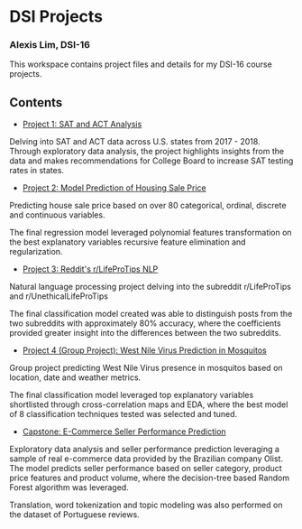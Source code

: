 # DSI Projects

### Alexis Lim, DSI-16

This workspace contains project files and details for my DSI-16 course projects.

## Contents
- [Project 1: SAT and ACT Analysis](https://github.com/alexislimsh/dsiprojects/tree/master/dsi-16_project-1)

Delving into SAT and ACT data across U.S. states from 2017 - 2018. Through exploratory data analysis, the project highlights insights from the data and makes recommendations for College Board to increase SAT testing rates in states.

- [Project 2: Model Prediction of Housing Sale Price](https://github.com/alexislimsh/dsiprojects/tree/master/dsi-16-project-2)

Predicting house sale price based on over 80 categorical, ordinal, discrete and continuous variables.

The final regression model leveraged polynomial features transformation on the best explanatory variables recursive feature elimination and regularization.

- [Project 3: Reddit's r/LifeProTips NLP](https://github.com/alexislimsh/dsiprojects/tree/master/dsi-16-project-3)

Natural language processing project delving into the subreddit r/LifeProTips and r/UnethicalLifeProTips

The final classification model created was able to distinguish posts from the two subreddits with approximately 80% accuracy, where the coefficients provided greater insight into the differences between the two subreddits.

- [Project 4 (Group Project): West Nile Virus Prediction in Mosquitos](https://github.com/alexislimsh/dsiprojects/tree/master/dsi-16-project-4)

Group project predicting West Nile Virus presence in mosquitos based on location, date and weather metrics.

The final classification model leveraged top explanatory variables shortlisted through cross-correlation maps and EDA, where the best model of 8 classification techniques tested was selected and tuned.

- [Capstone: E-Commerce Seller Performance Prediction](https://github.com/alexislimsh/dsiprojects/tree/master/capstone)

Exploratory data analysis and seller performance prediction leveraging a sample of real e-commerce data provided by the Brazilian company Olist. The model predicts seller performance based on seller category, product price features and product volume, where the decision-tree based Random Forest algorithm was leveraged.

Translation, word tokenization and topic modeling was also performed on the dataset of Portuguese reviews.

